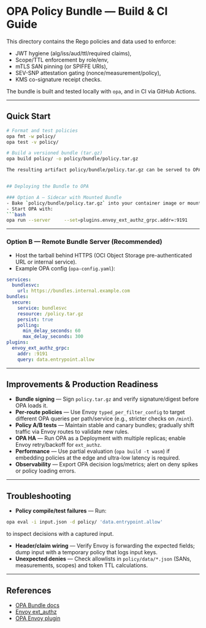 # OPA Policy Bundle — Build & CI Guide

This directory contains the Rego policies and data used to enforce:
- JWT hygiene (alg/iss/aud/ttl/required claims),
- Scope/TTL enforcement by role/env,
- mTLS SAN pinning (or SPIFFE URIs),
- SEV-SNP attestation gating (nonce/measurement/policy),
- KMS co-signature receipt checks.

The bundle is built and tested locally with `opa`, and in CI via GitHub Actions.

---

## Quick Start

```bash
# Format and test policies
opa fmt -w policy/
opa test -v policy/

# Build a versioned bundle (tar.gz)
opa build policy/ -o policy/bundle/policy.tar.gz

The resulting artifact policy/bundle/policy.tar.gz can be served to OPA sidecars or a central OPA via the Bundle API, or mounted directly into the container image.


## Deploying the Bundle to OPA

### Option A — Sidecar with Mounted Bundle
- Bake `policy/bundle/policy.tar.gz` into your container image or mount via ConfigMap/volume.
- Start OPA with:
```bash
opa run --server     --set=plugins.envoy_ext_authz_grpc.addr=:9191     --set=plugins.envoy_ext_authz_grpc.query=data.entrypoint.allow     policy/bundle/policy.tar.gz
```

---

### Option B — Remote Bundle Server (Recommended)
- Host the tarball behind HTTPS (OCI Object Storage pre-authenticated URL or internal service).
- Example OPA config (`opa-config.yaml`):
```yaml
services:
  bundlesvc:
    url: https://bundles.internal.example.com
bundles:
  secure:
    service: bundlesvc
    resource: /policy.tar.gz
    persist: true
    polling:
      min_delay_seconds: 60
      max_delay_seconds: 300
plugins:
  envoy_ext_authz_grpc:
    addr: :9191
    query: data.entrypoint.allow
```

---

## Improvements & Production Readiness
- **Bundle signing** — Sign `policy.tar.gz` and verify signature/digest before OPA loads it.
- **Per-route policies** — Use Envoy `typed_per_filter_config` to target different OPA queries per path/service (e.g., stricter checks on `/mint`).
- **Policy A/B tests** — Maintain stable and canary bundles; gradually shift traffic via Envoy routes to validate new rules.
- **OPA HA** — Run OPA as a Deployment with multiple replicas; enable Envoy retry/backoff for `ext_authz`.
- **Performance** — Use partial evaluation (`opa build -t wasm`) if embedding policies at the edge and ultra-low latency is required.
- **Observability** — Export OPA decision logs/metrics; alert on deny spikes or policy loading errors.

---

## Troubleshooting
- **Policy compile/test failures** — Run:
```bash
opa eval -i input.json -d policy/ 'data.entrypoint.allow'
```
  to inspect decisions with a captured input.
- **Header/claim wiring** — Verify Envoy is forwarding the expected fields; dump input with a temporary policy that logs input keys.
- **Unexpected denies** — Check allowlists in `policy/data/*.json` (SANs, measurements, scopes) and token TTL calculations.

---

## References
- [OPA Bundle docs](https://www.openpolicyagent.org/docs/latest/management-bundles/)
- [Envoy ext_authz](https://www.envoyproxy.io/docs/envoy/latest/configuration/http/http_filters/ext_authz_filter)
- [OPA Envoy plugin](https://www.openpolicyagent.org/docs/latest/envoy-introduction/)